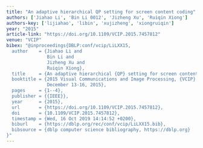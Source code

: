 ```yaml
---
title: "An adaptive hierarchical QP setting for screen content coding"
authors: ['Jiahao Li', 'Bin Li 0012', 'Jizheng Xu', 'Ruiqin Xiong']
authors-key: ['lijiahao', 'libin', 'xujizheng', 'xiongruiqin']
year: "2015"
article-link: "https://doi.org/10.1109/VCIP.2015.7457812"
venue: "VCIP"
bibex: "@inproceedings{DBLP:conf/vcip/LiLXX15,
  author    = {Jiahao Li and
               Bin Li and
               Jizheng Xu and
               Ruiqin Xiong},
  title     = {An adaptive hierarchical {QP} setting for screen content coding},
  booktitle = {2015 Visual Communications and Image Processing, {VCIP} 2015, Singapore,
               December 13-16, 2015},
  pages     = {1--4},
  publisher = {{IEEE}},
  year      = {2015},
  url       = {https://doi.org/10.1109/VCIP.2015.7457812},
  doi       = {10.1109/VCIP.2015.7457812},
  timestamp = {Wed, 16 Oct 2019 14:14:52 +0200},
  biburl    = {https://dblp.org/rec/conf/vcip/LiLXX15.bib},
  bibsource = {dblp computer science bibliography, https://dblp.org}
}"
---
```

